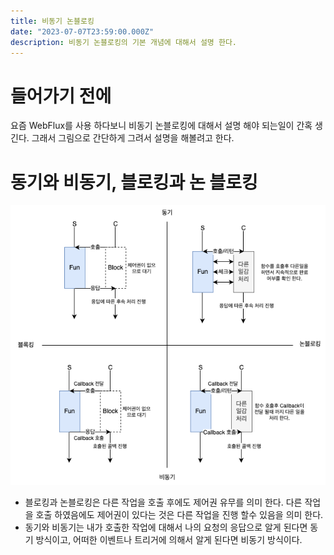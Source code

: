 ```yaml
---
title: 비동기 논블로킹
date: "2023-07-07T23:59:00.000Z"
description: 비동기 논블로킹의 기본 개념에 대해서 설명 한다.
---
```

# 들어가기 전에
 요즘 WebFlux를 사용 하다보니 비동기 논블로킹에 대해서 설명 해야 되는일이 간혹 생긴다. 
 그래서 그림으로 간단하게 그려서 설명을 해볼려고 한다.

# 동기와 비동기, 블로킹과 논 블로킹
![동기_비동기 & 블로킹_논블로킹](../../assets/async-nonblocking.png)
- 블로킹과 논블로킹은 다른 작업을 호출 후에도 제어권 유무를 의미 한다. 다른 작업을 호출 하였음에도 제어권이 있다는 것은 다른 작업을 진행 할수 있음을 의미 한다.
- 동기와 비동기는 내가 호출한 작업에 대해서 나의 요청의 응답으로 알게 된다면 동기 방식이고, 어떠한 이벤트나 트리거에 의해서 알게 된다면 비동기 방식이다.

